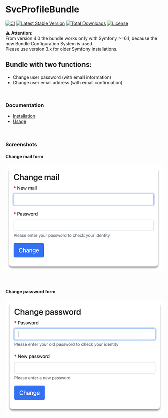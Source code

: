 # SvcProfileBundle

[![CI](https://github.com/Sven-Ve/svc-profile-bundle/actions/workflows/php.yml/badge.svg)](https://github.com/Sven-Ve/svc-profile-bundle/actions/workflows/php.yml) 
[![Latest Stable Version](https://poser.pugx.org/svc/profile-bundle/v)](https://packagist.org/packages/svc/profile-bundle) 
[![Total Downloads](https://poser.pugx.org/svc/profile-bundle/downloads)](https://packagist.org/packages/svc/profile-bundle) 
[![License](https://poser.pugx.org/svc/profile-bundle/license)](https://packagist.org/packages/svc/profile-bundle)

:warning: **Attention:** <br/>
From version 4.0 the bundle works only with Symfony >=6.1, because the new Bundle Configuration System is used.<br/>
Please use version 3.x for older Symfony installations.<br/>

## Bundle with two functions:
  * Change user password (with email information)
  * Change user email address (with email confirmation)

<br />

### Documentation
* [Installation](docs/installation.md)
* [Usage](docs/usage.md)

<br />

### Screenshots

#### Change mail form

![Change mail form](docs/images/changemail.png)

<br />

#### Change password form

![Change password form](docs/images/changepwd.png "Change password form")
